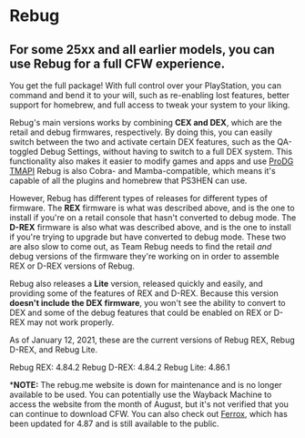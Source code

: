 # Rebug

## For some 25xx and all earlier models, you can use Rebug for a full CFW experience.

You get the full package! With full control over your PlayStation, you can command and bend it to your will, such as re-enabling lost features, better support for homebrew, and full access to tweak your system to your liking. 

Rebug's main versions works by combining **CEX and DEX**, which are the retail and debug firmwares, respectively. By doing this, you can easily switch between the two and activate certain DEX features, such as the QA-toggled Debug Settings, without having to switch to a full DEX system. This functionality also makes it easier to modify games and apps and use [ProDG TMAPI](../../big-stinky-brew/debugging-apis/tmapi/README.md) Rebug is also Cobra- and Mamba-compatible, which means it's capable of all the plugins and homebrew that PS3HEN can use.

However, Rebug has different types of releases for different types of firmware. The **REX** firmware is what was described above, and is the one to install if you're on a retail console that hasn't converted to debug mode. The **D-REX** firmware is also what was described above, and is the one to install if you're trying to upgrade but have converted to debug mode. These two are also slow to come out, as Team Rebug needs to find the retail *and* debug versions of the firmware they're working on in order to assemble REX or D-REX versions of Rebug. 

Rebug also releases a **Lite** version, released quickly and easily, and providing some of the features of REX and D-REX. Because this version **doesn't include the DEX firmware**, you won't see the ability to convert to DEX and some of the debug features that could be enabled on REX or D-REX may not work properly.

As of January 12, 2021, these are the current versions of Rebug REX, Rebug D-REX, and Rebug Lite.

Rebug REX: 4.84.2
Rebug D-REX: 4.84.2
Rebug Lite: 4.86.1

***NOTE:** The rebug.me website is down for maintenance and is no longer available to be used. You can potentially use the Wayback Machine to access the website from the month of August, but it's not verified that you can continue to download CFW. You can also check out [Ferrox](../ferrox/README.md), which has been updated for 4.87 and is still available to the public.
